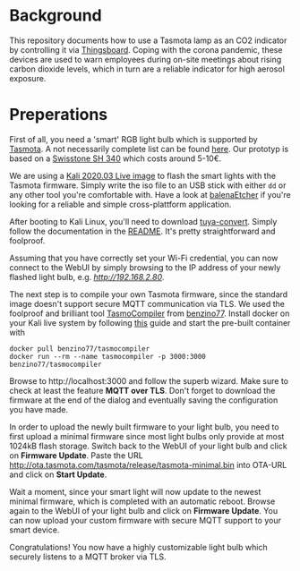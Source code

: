 # Background
This repository documents how to use a Tasmota lamp as an CO2 indicator by controlling it via [Thingsboard](https://thingsboard.io/). Coping with the corona pandemic, these devices are used to warn employees during on-site meetings about rising carbon dioxide levels, which in turn are a reliable indicator for high aerosol exposure.

# Preperations
First of all, you need a 'smart' RGB light bulb which is supported by [Tasmota](https://tasmota.github.io/). A not necessarily complete list can be found [here](https://templates.blakadder.com/). Our prototyp is based on a [Swisstone SH 340](https://templates.blakadder.com/swisstone_SH340.html) which costs around 5-10€.

We are using a [Kali 2020.03 Live image](https://www.kali.org/downloads/) to flash the smart lights with the Tasmota firmware. Simply write the iso file to an USB stick with either `dd` or any other tool you're comfortable with. Have a look at [balenaEtcher](https://www.balena.io/etcher/) if you're looking for a reliable and simple cross-plattform application.

After booting to Kali Linux, you'll need to download [tuya-convert](https://github.com/ct-Open-Source/tuya-convert). Simply follow the documentation in the [README](https://github.com/ct-Open-Source/tuya-convert/blob/master/README.md). It's pretty straightforward and foolproof.

Assuming that you have correctly set your Wi-Fi credential, you can now connect to the WebUI by simply browsing to the IP address of your newly flashed light bulb, e.g. _http://192.168.2.80_.

The next step is to compile your own Tasmota firmware, since the standard image doesn't support secure MQTT communication via TLS. We used the foolproof and brilliant tool [TasmoCompiler](https://github.com/benzino77/tasmocompiler) from [benzino77](https://github.com/benzino77). Install docker on your Kali live system by following [this](https://www.kali.org/docs/containers/installing-docker-on-kali/) guide
and start the pre-built container with
```
docker pull benzino77/tasmocompiler
docker run --rm --name tasmocompiler -p 3000:3000 benzino77/tasmocompiler
```

Browse to http://localhost:3000 and follow the superb wizard. Make sure to check at least the feature **MQTT over TLS**. Don't forget to download the firmware at the end of the dialog and eventually saving the configuration you have made.

In order to upload the newly built firmware to your light bulb, you need to first upload a minimal firmware since most light bulbs only provide at most 1024kB flash storage. Switch back to the WebUI of your light bulb and click on **Firmware Update**. Paste the URL http://ota.tasmota.com/tasmota/release/tasmota-minimal.bin into OTA-URL and click on **Start Update**.

Wait a moment, since your smart light will now update to the newest minimal firmware, which is completed with an automatic reboot. Browse again to the WebUI of your light bulb and click on **Firmware Update**. You can now upload your custom firmware with secure MQTT support to your smart device.

Congratulations! You now have a highly customizable light bulb which securely listens to a MQTT broker via TLS. 
